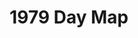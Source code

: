 ---
layout: maps
title: "1979 Day Map"
gallery: true
map_url: assets/1979-map-day.jpg
year: "1979"
---